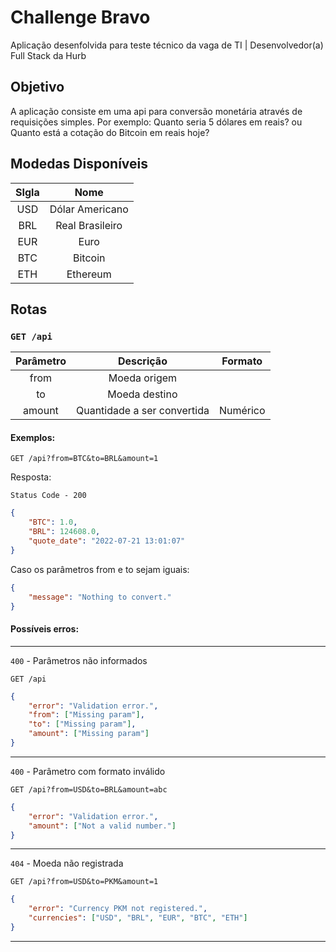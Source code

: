 # Challenge Bravo

Aplicação desenfolvida para teste técnico da vaga de TI | Desenvolvedor(a) Full Stack da Hurb

## Objetivo

A aplicação consiste em uma api para conversão monetária através de requisições simples.
Por exemplo: Quanto seria 5 dólares em reais? ou Quanto está a cotação do Bitcoin em reais hoje?

## Modedas Disponíveis

| SIgla |      Nome       |
| :---: | :-------------: |
|  USD  | Dólar Americano |
|  BRL  | Real Brasileiro |
|  EUR  |      Euro       |
|  BTC  |     Bitcoin     |
|  ETH  |    Ethereum     |

## Rotas

### `GET /api`

| Parâmetro |          Descrição          | Formato  |
| :-------: | :-------------------------: | :------: |
|   from    |        Moeda origem         |          |
|    to     |        Moeda destino        |          |
|  amount   | Quantidade a ser convertida | Numérico |

#### Exemplos:

`GET /api?from=BTC&to=BRL&amount=1`

Resposta:

`Status Code - 200`

```json
{
    "BTC": 1.0,
    "BRL": 124608.0,
    "quote_date": "2022-07-21 13:01:07"
}
```

Caso os parâmetros from e to sejam iguais:

```json
{
    "message": "Nothing to convert."
}
```

#### Possíveis erros:

---

`400` - Parâmetros não informados

`GET /api`

```json
{
    "error": "Validation error.",
    "from": ["Missing param"],
    "to": ["Missing param"],
    "amount": ["Missing param"]
}
```

---

`400` - Parâmetro com formato inválido

`GET /api?from=USD&to=BRL&amount=abc`

```json
{
    "error": "Validation error.",
    "amount": ["Not a valid number."]
}
```

---

`404` - Moeda não registrada

`GET /api?from=USD&to=PKM&amount=1`

```json
{
    "error": "Currency PKM not registered.",
    "currencies": ["USD", "BRL", "EUR", "BTC", "ETH"]
}
```

---
